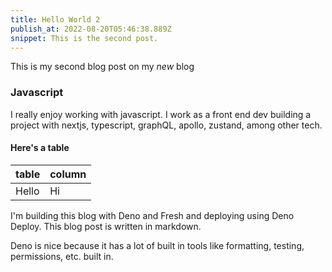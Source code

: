 ```yaml
---
title: Hello World 2
publish_at: 2022-08-20T05:46:38.889Z
snippet: This is the second post.
---
```


This is my second blog post on my _new_ blog

### Javascript

I really enjoy working with javascript. I work as a front end dev building a
project with nextjs, typescript, graphQL, apollo, zustand, among other tech.

#### Here's a table

| table | column |
| ----- | ------ |
| Hello | Hi     |

I'm building this blog with Deno and Fresh and deploying using Deno Deploy. This
blog post is written in markdown.

Deno is nice because it has a lot of built in tools like formatting, testing,
permissions, etc. built in.
